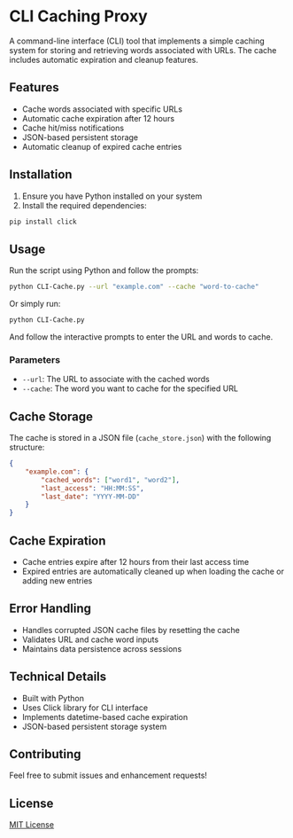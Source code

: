 # CLI Caching Proxy

A command-line interface (CLI) tool that implements a simple caching system for storing and retrieving words associated with URLs. The cache includes automatic expiration and cleanup features.

## Features

- Cache words associated with specific URLs
- Automatic cache expiration after 12 hours
- Cache hit/miss notifications
- JSON-based persistent storage
- Automatic cleanup of expired cache entries

## Installation

1. Ensure you have Python installed on your system
2. Install the required dependencies:
```bash
pip install click
```

## Usage

Run the script using Python and follow the prompts:

```bash
python CLI-Cache.py --url "example.com" --cache "word-to-cache"
```

Or simply run:
```bash
python CLI-Cache.py
```
And follow the interactive prompts to enter the URL and words to cache.

### Parameters

- `--url`: The URL to associate with the cached words
- `--cache`: The word you want to cache for the specified URL

## Cache Storage

The cache is stored in a JSON file (`cache_store.json`) with the following structure:

```json
{
    "example.com": {
        "cached_words": ["word1", "word2"],
        "last_access": "HH:MM:SS",
        "last_date": "YYYY-MM-DD"
    }
}
```

## Cache Expiration

- Cache entries expire after 12 hours from their last access time
- Expired entries are automatically cleaned up when loading the cache or adding new entries

## Error Handling

- Handles corrupted JSON cache files by resetting the cache
- Validates URL and cache word inputs
- Maintains data persistence across sessions

## Technical Details

- Built with Python
- Uses Click library for CLI interface
- Implements datetime-based cache expiration
- JSON-based persistent storage system

## Contributing

Feel free to submit issues and enhancement requests!

## License

[MIT License](LICENSE)
